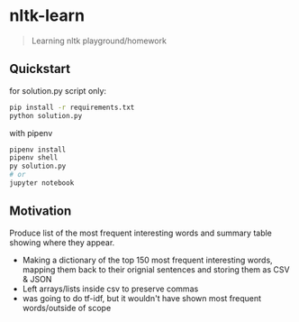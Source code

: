 # nltk-learn

> Learning nltk playground/homework

## Quickstart

for solution.py script only:

```sh
pip install -r requirements.txt
python solution.py
```

with pipenv

```sh
pipenv install
pipenv shell
py solution.py
# or
jupyter notebook
```

## Motivation

Produce list of the most frequent interesting words and summary table showing where they appear.

* Making a dictionary of the top 150 most frequent interesting words, mapping them back to their orignial sentences and storing them as CSV & JSON
* Left arrays/lists inside csv to preserve commas
* was going to do tf-idf, but it wouldn't have shown most frequent words/outside of scope
